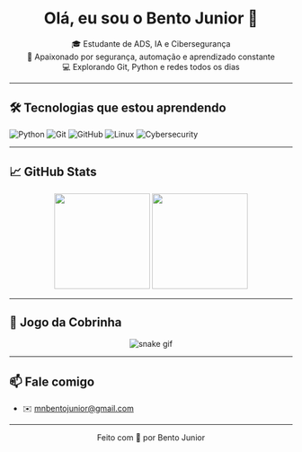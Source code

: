 <h1 align="center">Olá, eu sou o Bento Junior 👋</h1>

<p align="center">
  🎓 Estudante de ADS, IA e Cibersegurança <br>
  🔐 Apaixonado por segurança, automação e aprendizado constante <br>
  💻 Explorando Git, Python e redes todos os dias
</p>

---

## 🛠️ Tecnologias que estou aprendendo

![Python](https://img.shields.io/badge/Python-3776AB?style=for-the-badge&logo=python&logoColor=white)
![Git](https://img.shields.io/badge/Git-F05032?style=for-the-badge&logo=git&logoColor=white)
![GitHub](https://img.shields.io/badge/GitHub-181717?style=for-the-badge&logo=github&logoColor=white)
![Linux](https://img.shields.io/badge/Linux-FCC624?style=for-the-badge&logo=linux&logoColor=black)
![Cybersecurity](https://img.shields.io/badge/-Cybersecurity-blueviolet?style=for-the-badge)

---

## 📈 GitHub Stats

<div align="center">
  <img height="170" src="https://github-readme-stats.vercel.app/api?username=Bentojunior92&show_icons=true&theme=github_dark" />
  <img height="170" src="https://github-readme-stats.vercel.app/api/top-langs/?username=Bentojunior92&layout=compact&theme=github_dark" />
</div>

---

## 🐍 Jogo da Cobrinha

<p align="center">
  <img src="https://github.com/Bentojunior92/Bentojunior92/blob/output/github-contribution-grid-snake.svg" alt="snake gif" />
</p>

---

## 📫 Fale comigo

- ✉️ mnbentojunior@gmail.com

---

<p align="center">Feito com 💙 por Bento Junior</p>

